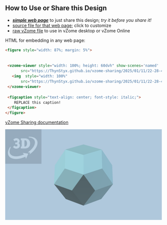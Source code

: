 
## How to Use or Share this Design

 - [***simple web page***](<https://ThynStyx.github.io/vzome-sharing/2025/01/11/22-28-45-Rhombic-Triacontahedron-DH-Edited/>) to just share this design; *try it before you share it!*
 - [source file for that web page](<https://github.com/ThynStyx/vzome-sharing/edit/main/2025/01/11/22-28-45-Rhombic-Triacontahedron-DH-Edited/index.md>); click to customize
 - [raw vZome file](<https://raw.githubusercontent.com/ThynStyx/vzome-sharing/main/2025/01/11/22-28-45-Rhombic-Triacontahedron-DH-Edited/Rhombic-Triacontahedron-DH-Edited.vZome>) to use in vZome desktop or vZome Online
 
 HTML for embedding in any web page:
 ```html
<figure style="width: 87%; margin: 5%">
  
  
  <vzome-viewer style="width: 100%; height: 60dvh" show-scenes='named'
        src="https://ThynStyx.github.io/vzome-sharing/2025/01/11/22-28-45-Rhombic-Triacontahedron-DH-Edited/Rhombic-Triacontahedron-DH-Edited.vZome" >
    <img  style="width: 100%"
        src="https://ThynStyx.github.io/vzome-sharing/2025/01/11/22-28-45-Rhombic-Triacontahedron-DH-Edited/Rhombic-Triacontahedron-DH-Edited.png" >
  </vzome-viewer>

  <figcaption style="text-align: center; font-style: italic;">
     REPLACE this caption!
  </figcaption>
</figure>

 ```

[vZome Sharing documentation](https://vzome.github.io/vzome/sharing.html#how-it-works)

![Image](<Rhombic-Triacontahedron-DH-Edited.png>)


